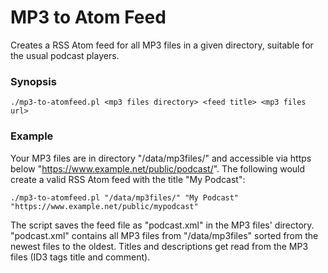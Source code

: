 # MP3 to Atom Feed

Creates a RSS Atom feed for all MP3 files in a given directory, suitable for the usual podcast players.


### Synopsis ###
```./mp3-to-atomfeed.pl <mp3 files directory> <feed title> <mp3 files url>```


### Example ###
Your MP3 files are in directory "/data/mp3files/" and accessible via https below "https://www.example.net/public/podcast/".
The following would create a valid RSS Atom feed with the title "My Podcast":

```./mp3-to-atomfeed.pl "/data/mp3files/" "My Podcast" "https://www.example.net/public/mypodcast"```

The script saves the feed file as "podcast.xml" in the MP3 files' directory.
"podcast.xml" contains all MP3 files from "/data/mp3files" sorted from the newest files to the oldest.
Titles and descriptions get read from the MP3 files (ID3 tags title and comment).
